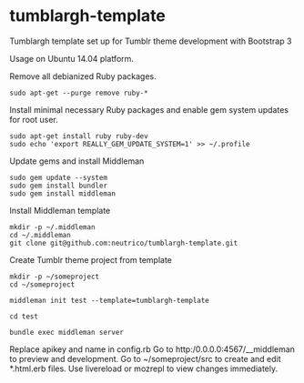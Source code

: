 tumblargh-template
==================

Tumblargh template set up for Tumblr theme development with Bootstrap 3

Usage on Ubuntu 14.04 platform.

Remove all debianized Ruby packages.

```
sudo apt-get --purge remove ruby-*
```

Install minimal necessary Ruby packages and enable gem system updates for root user.

```
sudo apt-get install ruby ruby-dev
sudo echo 'export REALLY_GEM_UPDATE_SYSTEM=1' >> ~/.profile
```
Update gems and install Middleman

```
sudo gem update --system
sudo gem install bundler
sudo gem install middleman
```

Install Middleman template
```
mkdir -p ~/.middleman
cd ~/.middleman
git clone git@github.com:neutrico/tumblargh-template.git
```

Create Tumblr theme project from template
```
mkdir -p ~/someproject
cd ~/someproject

middleman init test --template=tumblargh-template

cd test

bundle exec middleman server

```
Replace apikey and name in config.rb
Go to http:/0.0.0.0:4567/__middleman to preview and development.
Go to ~/someproject/src to create and edit *.html.erb files.
Use livereload or mozrepl to view changes immediately.
